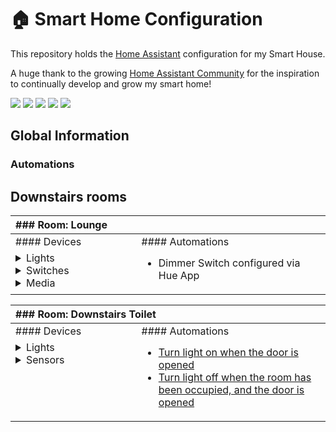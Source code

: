 # 🏠 Smart Home Configuration
This repository holds the [Home Assistant](https://www.home-assistant.io) configuration for my Smart House.

A huge thank to the growing [Home Assistant Community](https://community.home-assistant.io) for the inspiration to continually develop and grow my smart home!
<p>
<img src="https://img.shields.io/github/stars/unofficialmatt/home-assistant-v2.svg?style=plasticr"/>
<img src="https://img.shields.io/github/commit-activity/y/unofficialmatt/home-assistant-v2.svg"/>
<img src="https://img.shields.io/github/last-commit/unofficialmatt/home-assistant-v2.svg?style=plasticr"/>
<img src="https://img.shields.io/github/issues/unofficialmatt/home-assistant-v2.svg"/>
<img src="https://img.shields.io/badge/license-Unlicense-blue.svg"/>
</p>

## Global Information

### Automations


## Downstairs rooms

<table border="0" width="100%">
  <thead>
    <tr>
      <th colspan="2" style="text-align:left">
        ### <a name="lounge"></a> Room: Lounge
      </td>
    </tr>
  </thead>
  <tbody>
    <tr>
      <td width="40%">#### Devices</td>
      <td width="60%">#### Automations</td>
    </tr>
    <tr valign="top">
      <td width="40%">
        <details>
          <summary>Lights</summary>
          <ul style="margin-top:0.5em;">
            <li><a href="https://www.philips-hue.com/en-gb/p/hue-white-and-colour-ambiance-1-pack-e27/8719514328204">Philips Hue White and Color B22</a> in ceiling mounted pendant lights x 2</li>
            <li><a href="https://www.philips-hue.com/en-gb/p/hue-white-and-colour-ambiance-1-pack-e27/8719514328204">Philips Hue White and Color E14</a> in floor lamp</li>
          </ul>
        </details>
        <details>
          <summary>Switches</summary>
          <ul style="margin-top:0.5em;">
            <li><a href="https://www.philips-hue.com/en-gb/p/hue-dimmer-switch--latest-model-/8719514274617#overview">Philips Hue Dimmer Switch</a> installed over wallswitch with 3D printed mountplate</li>
          </ul>
        </details>
        <details>
          <summary>Media</summary>
          <ul style="margin-top:0.5em;">
            <li><a href="https://mobiledirectonline.co.uk/product/google-home-smart-speaker/?attribute_pa_colours=white">Google Home Smart Speaker White</a></li>
          </ul>
        </details>
      </td>
      <td width="60%">
        <ul style="margin-top:0.5em;">
          <li>Dimmer Switch configured via Hue App</li>
        </ul>
      </td>
    </tr>
  </tbody>
</table>

<table border="0" width="100%">
  <thead>
    <tr>
      <th colspan="2" style="text-align:left">
        ### <a name="lounge"></a> Room: Downstairs Toilet
      </td>
    </tr>
  </thead>
  <tbody>
    <tr>
      <td width="40%">#### Devices</td>
      <td width="60%">#### Automations</td>
    </tr>
    <tr valign="top">
      <td width="40%">
        <details>
          <summary>Lights</summary>
          <ul style="margin-top:0.5em;">
            <li><a href="https://www.philips-hue.com/en-gb/p/hue-white-filament-1-pack-a60-b22-filament-standard/8718699688844">Philips Hue Filament Standard B22</a> in ceiling mounted pendant light</li>
          </ul>
        </details>
        <details>
          <summary>Sensors</summary>
          <ul style="margin-top:0.5em;">
            <li><a href="https://www.mi.com/global/product/mi-window-and-door-sensor/">Mi Window and Door Sensor</a> installed on door frame</li>
          </ul>
        </details>
      </td>
      <td width="60%">
        <ul style="margin-top:0.5em;">
          <li>
          <a href="https://github.com/unofficialmatt/home-assistant-v2/blob/master/packages/lights/downstairs_toilet.yaml">Turn light on when the door is opened</a>
          </li>
          <li>
          <a href="https://github.com/unofficialmatt/home-assistant-v2/blob/master/packages/lights/downstairs_toilet.yaml">Turn light off when the room has been occupied, and the door is opened</a>
          </li>
        </ul>
      </td>
    </tr>
  </tbody>
</table>